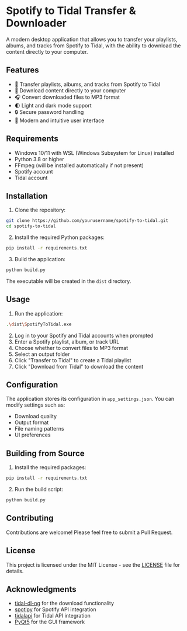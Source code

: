 # Spotify to Tidal Transfer & Downloader

A modern desktop application that allows you to transfer your playlists, albums, and tracks from Spotify to Tidal, with the ability to download the content directly to your computer.

## Features

- 🎵 Transfer playlists, albums, and tracks from Spotify to Tidal
- 💾 Download content directly to your computer
- 🎧 Convert downloaded files to MP3 format
- 🌓 Light and dark mode support
- 🔒 Secure password handling
- 🎨 Modern and intuitive user interface

## Requirements

- Windows 10/11 with WSL (Windows Subsystem for Linux) installed
- Python 3.8 or higher
- FFmpeg (will be installed automatically if not present)
- Spotify account
- Tidal account

## Installation

1. Clone the repository:
```bash
git clone https://github.com/yourusername/spotify-to-tidal.git
cd spotify-to-tidal
```

2. Install the required Python packages:
```bash
pip install -r requirements.txt
```

3. Build the application:
```bash
python build.py
```

The executable will be created in the `dist` directory.

## Usage

1. Run the application:
```bash
.\dist\SpotifyToTidal.exe
```

2. Log in to your Spotify and Tidal accounts when prompted
3. Enter a Spotify playlist, album, or track URL
4. Choose whether to convert files to MP3 format
5. Select an output folder
6. Click "Transfer to Tidal" to create a Tidal playlist
7. Click "Download from Tidal" to download the content

## Configuration

The application stores its configuration in `app_settings.json`. You can modify settings such as:
- Download quality
- Output format
- File naming patterns
- UI preferences

## Building from Source

1. Install the required packages:
```bash
pip install -r requirements.txt
```

2. Run the build script:
```bash
python build.py
```

## Contributing

Contributions are welcome! Please feel free to submit a Pull Request.

## License

This project is licensed under the MIT License - see the [LICENSE](LICENSE) file for details.

## Acknowledgments

- [tidal-dl-ng](https://github.com/yaronzz/Tidal-Media-Downloader) for the download functionality
- [spotipy](https://github.com/spotipy-dev/spotipy) for Spotify API integration
- [tidalapi](https://github.com/tamland/python-tidal) for Tidal API integration
- [PyQt5](https://www.riverbankcomputing.com/software/pyqt/) for the GUI framework 